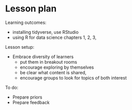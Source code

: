 # Lesson plan

Learning outcomes:

- installing tidyverse, use RStudio
- using R for data science chapters 1, 2, 3,

Lesson setup:

- Embrace diversity of learners
    - put them in breakout rooms
    - encourage exploring by themselves
    - be clear what content is shared,
    - encourage groups to look for topics of both interest

To do:

- Prepare priors
- Prepare feedback

